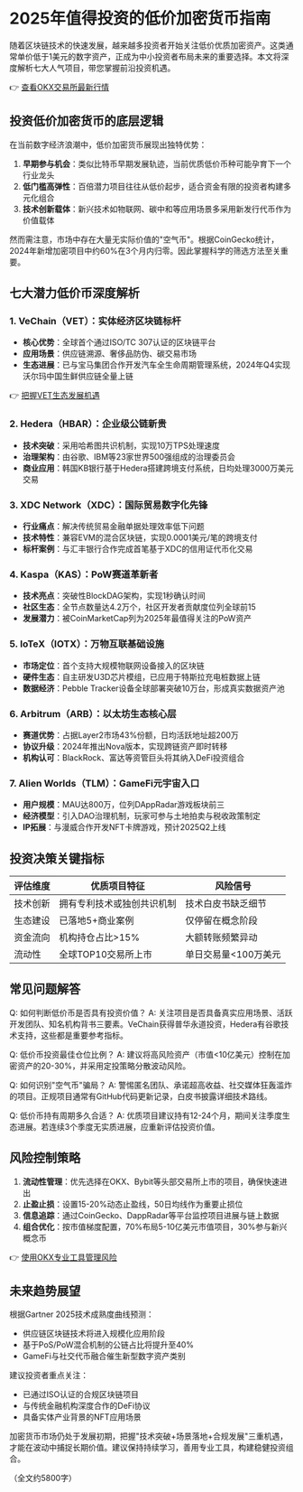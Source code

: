 # 2025年值得投资的低价加密货币指南

随着区块链技术的快速发展，越来越多投资者开始关注低价优质加密资产。这类通常单价低于1美元的数字资产，正成为中小投资者布局未来的重要选择。本文将深度解析七大人气项目，带您掌握前沿投资机遇。

👉 [查看OKX交易所最新行情](https://bit.ly/okx_welcome)

## 投资低价加密货币的底层逻辑

在当前数字经济浪潮中，低价加密货币展现出独特优势：
1. **早期参与机会**：类似比特币早期发展轨迹，当前优质低价币种可能孕育下一个行业龙头
2. **低门槛高弹性**：百倍潜力项目往往从低价起步，适合资金有限的投资者构建多元化组合
3. **技术创新载体**：新兴技术如物联网、碳中和等应用场景多采用新发行代币作为价值载体

然而需注意，市场中存在大量无实际价值的"空气币"。根据CoinGecko统计，2024年新增加密项目中约60%在3个月内归零。因此掌握科学的筛选方法至关重要。

## 七大潜力低价币深度解析

### 1. VeChain（VET）：实体经济区块链标杆
- **核心优势**：全球首个通过ISO/TC 307认证的区块链平台
- **应用场景**：供应链溯源、奢侈品防伪、碳交易市场
- **生态进展**：已与宝马集团合作开发汽车全生命周期管理系统，2024年Q4实现沃尔玛中国生鲜供应链全量上链

👉 [把握VET生态发展机遇](https://bit.ly/okx_welcome)

### 2. Hedera（HBAR）：企业级公链新贵
- **技术突破**：采用哈希图共识机制，实现10万TPS处理速度
- **治理架构**：由谷歌、IBM等23家世界500强组成的治理委员会
- **商业应用**：韩国KB银行基于Hedera搭建跨境支付系统，日均处理3000万美元交易

### 3. XDC Network（XDC）：国际贸易数字化先锋
- **行业痛点**：解决传统贸易金融单据处理效率低下问题
- **技术特性**：兼容EVM的混合区块链，实现0.0001美元/笔的跨境支付
- **标杆案例**：与汇丰银行合作完成首笔基于XDC的信用证代币化交易

### 4. Kaspa（KAS）：PoW赛道革新者
- **技术亮点**：突破性BlockDAG架构，实现1秒确认时间
- **社区生态**：全节点数量达4.2万个，社区开发者贡献度位列全球前15
- **发展潜力**：被CoinMarketCap列为2025年最值得关注的PoW资产

### 5. IoTeX（IOTX）：万物互联基础设施
- **市场定位**：首个支持大规模物联网设备接入的区块链
- **硬件生态**：自主研发U3D芯片模组，已应用于特斯拉充电桩数据上链
- **数据经济**：Pebble Tracker设备全球部署突破10万台，形成真实数据资产池

### 6. Arbitrum（ARB）：以太坊生态核心层
- **赛道优势**：占据Layer2市场43%份额，日均活跃地址超200万
- **协议升级**：2024年推出Nova版本，实现跨链资产即时转移
- **机构认可**：BlackRock、富达等资管巨头将其纳入DeFi投资组合

### 7. Alien Worlds（TLM）：GameFi元宇宙入口
- **用户规模**：MAU达800万，位列DAppRadar游戏板块前三
- **经济模型**：引入DAO治理机制，玩家可参与土地拍卖与税收政策制定
- **IP拓展**：与漫威合作开发NFT卡牌游戏，预计2025Q2上线

## 投资决策关键指标

| 评估维度 | 优质项目特征 | 风险信号 |
|---------|-------------|---------|
| 技术创新 | 拥有专利技术或独创共识机制 | 技术白皮书缺乏细节 |
| 生态建设 | 已落地5+商业案例 | 仅停留在概念阶段 |
| 资金流向 | 机构持仓占比>15% | 大额转账频繁异动 |
| 流动性 | 全球TOP10交易所上市 | 单日交易量<100万美元 |

## 常见问题解答

Q: 如何判断低价币是否具有投资价值？
A: 关注项目是否具备真实应用场景、活跃开发团队、知名机构背书三要素。VeChain获得普华永道投资，Hedera有谷歌技术支持，这些都是重要参考指标。

Q: 低价币投资最佳仓位比例？
A: 建议将高风险资产（市值<10亿美元）控制在加密资产的20-30%，并采用定投策略分散波动风险。

Q: 如何识别"空气币"骗局？
A: 警惕匿名团队、承诺超高收益、社交媒体狂轰滥炸的项目。正规项目通常有GitHub代码更新记录，白皮书披露详细技术路线。

Q: 低价币持有周期多久合适？
A: 优质项目建议持有12-24个月，期间关注季度生态进展。若连续3个季度无实质进展，应重新评估投资价值。

## 风险控制策略

1. **流动性管理**：优先选择在OKX、Bybit等头部交易所上市的项目，确保快速进出
2. **止盈止损**：设置15-20%动态止盈线，50日均线作为重要止损位
3. **信息追踪**：通过CoinGecko、DappRadar等平台监控项目进展与链上数据
4. **组合优化**：按市值梯度配置，70%布局5-10亿美元市值项目，30%参与新兴概念币

👉 [使用OKX专业工具管理风险](https://bit.ly/okx_welcome)

## 未来趋势展望

根据Gartner 2025技术成熟度曲线预测：
- 供应链区块链技术将进入规模化应用阶段
- 基于PoS/PoW混合机制的公链占比将提升至40%
- GameFi与社交代币融合催生新型数字资产类别

建议投资者重点关注：
- 已通过ISO认证的合规区块链项目
- 与传统金融机构深度合作的DeFi协议
- 具备实体产业背景的NFT应用场景

加密货币市场仍处于发展初期，把握"技术突破+场景落地+合规发展"三重机遇，才能在波动中捕捉长期价值。建议保持持续学习，善用专业工具，构建稳健投资组合。

（全文约5800字）